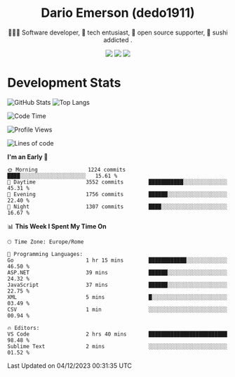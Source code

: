 <div align="center">
  
# Dario Emerson (dedo1911)
👨🏼‍💻 Software developer, 🔧 tech entusiast, 🙌 open source supporter, 🍣 sushi addicted .

[![](https://img.shields.io/badge/-Linkedin-informational?style=for-the-badge&logo=linkedin&logoColor=white&color=2867B2)](http://linkedin.com/in/dedo1911)
[![](https://img.shields.io/badge/-Telegram-informational?style=for-the-badge&logo=telegram&logoColor=white&color=0088cc)](https://t.me/dedo1911)
[![](https://img.shields.io/badge/-Facebook-informational?style=for-the-badge&logo=facebook&logoColor=white&color=3b5998)](https://fb.com/dedo1911)

</div>

# Development Stats

![GitHub Stats](https://github-readme-stats.vercel.app/api?username=dedo1911&hide=&count_private=true&title_color=84cc16&text_color=ffffff&icon_color=84cc16&bg_color=1c1917&hide_border=true&border_radius=0&show_icons=true)
![Top Langs](https://github-readme-stats.vercel.app/api/top-langs/?username=dedo1911&theme=chartreuse-dark&layout=compact)

<!--START_SECTION:waka-->
![Code Time](http://img.shields.io/badge/Code%20Time-1%2C394%20hrs%2028%20mins-blue)

![Profile Views](http://img.shields.io/badge/Profile%20Views-6-blue)

![Lines of code](https://img.shields.io/badge/From%20Hello%20World%20I%27ve%20Written-1.8%20million%20lines%20of%20code-blue)

**I'm an Early 🐤** 

```text
🌞 Morning                1224 commits        ████░░░░░░░░░░░░░░░░░░░░░   15.61 % 
🌆 Daytime                3552 commits        ███████████░░░░░░░░░░░░░░   45.31 % 
🌃 Evening                1756 commits        ██████░░░░░░░░░░░░░░░░░░░   22.40 % 
🌙 Night                  1307 commits        ████░░░░░░░░░░░░░░░░░░░░░   16.67 % 
```


📊 **This Week I Spent My Time On** 

```text
🕑︎ Time Zone: Europe/Rome

💬 Programming Languages: 
Go                       1 hr 15 mins        ████████████░░░░░░░░░░░░░   46.50 % 
ASP.NET                  39 mins             ██████░░░░░░░░░░░░░░░░░░░   24.32 % 
JavaScript               37 mins             ██████░░░░░░░░░░░░░░░░░░░   22.75 % 
XML                      5 mins              █░░░░░░░░░░░░░░░░░░░░░░░░   03.49 % 
CSV                      1 min               ░░░░░░░░░░░░░░░░░░░░░░░░░   00.94 % 

🔥 Editors: 
VS Code                  2 hrs 40 mins       █████████████████████████   98.48 % 
Sublime Text             2 mins              ░░░░░░░░░░░░░░░░░░░░░░░░░   01.52 % 
```


 Last Updated on 04/12/2023 00:31:35 UTC
<!--END_SECTION:waka-->

<!--
**dedo1911/dedo1911** is a ✨ _special_ ✨ repository because its `README.md` (this file) appears on your GitHub profile.

Here are some ideas to get you started:

- 🔭 I’m currently working on ...
- 🌱 I’m currently learning ...
- 👯 I’m looking to collaborate on ...
- 🤔 I’m looking for help with ...
- 💬 Ask me about ...
- 📫 How to reach me: ...
- 😄 Pronouns: ...
- ⚡ Fun fact: ...
-->
